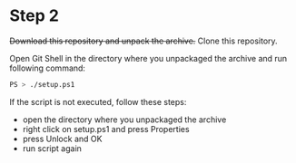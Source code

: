 # Step 2

~~Download this repository and unpack the archive.~~ Clone this repository.

Open Git Shell in the directory where you unpackaged the archive and run following command:

```sh
PS > ./setup.ps1
```

If the script is not executed, follow these steps:
 - open the directory where you unpackaged the archive
 - right click on setup.ps1 and press Properties
 - press Unlock and OK
 - run script again
